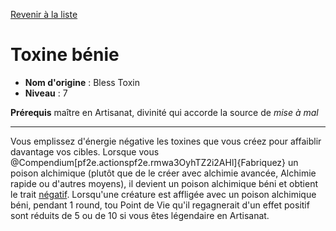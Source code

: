 [Revenir à la liste](list.md)

# Toxine bénie

 * **Nom d'origine** : Bless Toxin
 * **Niveau** : 7


<p><span id="ctl00_MainContent_DetailedOutput"><strong>Prérequis</strong> maître en Artisanat, divinité qui accorde la source de <em>mise à mal</em><br></span></p>
<hr>
<p>Vous emplissez d'énergie négative les toxines que vous créez pour affaiblir davantage vos cibles. Lorsque vous @Compendium[pf2e.actionspf2e.rmwa3OyhTZ2i2AHl]{Fabriquez} un poison alchimique (plutôt que de le créer avec alchimie avancée, Alchimie rapide ou d'autres moyens), il devient un poison alchimique béni et obtient le trait <a href="https://2e.aonprd.com/Traits.aspx?ID=118">négatif</a>. Lorsqu'une créature est affligée avec un poison alchimique béni, pendant 1 round, tou Point de Vie qu'il regagnerait d'un effet positif sont réduits de  5 ou de 10 si vous êtes légendaire en Artisanat.&nbsp;</p>